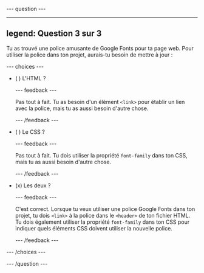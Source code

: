 
--- question ---

---
legend: Question 3 sur 3
---

Tu as trouvé une police amusante de Google Fonts pour ta page web. Pour utiliser la police dans ton projet, aurais-tu besoin de mettre à jour :

--- choices ---

- ( ) L'HTML ?

  --- feedback ---

  Pas tout à fait. Tu as besoin d'un élément `<link>` pour établir un lien avec la police, mais tu as aussi besoin d'autre chose.

  --- /feedback ---

- ( ) Le CSS ?

  --- feedback ---

  Pas tout à fait. Tu dois utiliser la propriété `font-family` dans ton CSS, mais tu as aussi besoin d'autre chose.

  --- /feedback ---

- (x) Les deux ?

  --- feedback ---

  C'est correct. Lorsque tu veux utiliser une police Google Fonts dans ton projet, tu dois `<link>` à la police dans le `<header>` de ton fichier HTML. Tu dois également utiliser la propriété `font-family` dans ton CSS pour indiquer quels éléments CSS doivent utiliser la nouvelle police.

  --- /feedback ---

--- /choices ---

--- /question ---
